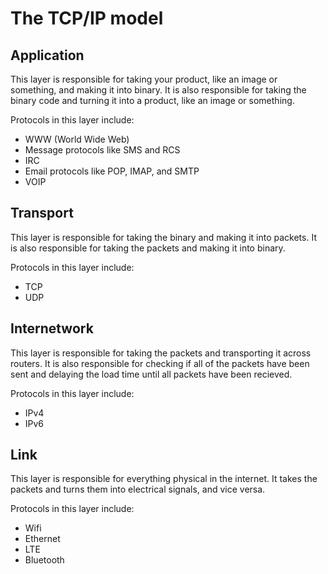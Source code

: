 # The TCP/IP model

## Application

This layer is responsible for taking your product, like an image or something, and making it into binary. It is also responsible for taking the binary code and turning it into a product, like an image or something.

Protocols in this layer include:

- WWW (World Wide Web)
- Message protocols like SMS and RCS
- IRC
- Email protocols like POP, IMAP, and SMTP
- VOIP

## Transport

This layer is responsible for taking the binary and making it into packets. It is also responsible for taking the packets and making it into binary.

Protocols in this layer include:

- TCP
- UDP

## Internetwork

This layer is responsible for taking the packets and transporting it across routers. It is also responsible for checking if all of the packets have been sent and delaying the load time until all packets have been recieved.

Protocols in this layer include:

- IPv4
- IPv6

## Link

This layer is responsible for everything physical in the internet. It takes the packets and turns them into electrical signals, and vice versa. 

Protocols in this layer include:

- Wifi
- Ethernet
- LTE
- Bluetooth
